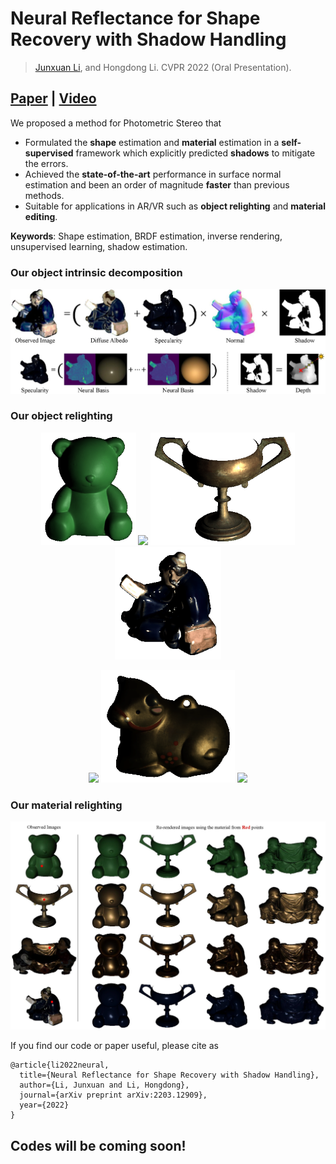 # Neural Reflectance for Shape Recovery with Shadow Handling
> [Junxuan Li](https://junxuan-li.github.io/), and Hongdong Li. 
> CVPR 2022 (Oral Presentation).
## [Paper](https://arxiv.org/abs/2203.12909) | [Video](https://www.youtube.com/watch?v=-5httWqzvNI) 
We proposed a method for Photometric Stereo that
* Formulated the **shape** estimation and **material** estimation in a **self-supervised** framework which explicitly predicted **shadows** to mitigate the errors.
* Achieved the **state-of-the-art** performance in surface normal estimation and been an order of magnitude **faster** than previous methods. 
* Suitable for applications in AR/VR such as **object relighting** and **material editing**.

**Keywords**: Shape estimation,  BRDF estimation, inverse rendering, unsupervised learning, shadow estimation.

### Our object intrinsic decomposition
<p align="center">
    <img src='assets/overall_simple.jpg' width="600">
</p>

### Our object relighting
<p align="center">
    <img src='assets/bear.gif' height="180">
    <img src='assets/buddha.gif' height="180">
    <img src='assets/goblet.gif' height="180">
    <img src='assets/reading.gif' height="180">
</p>
<p align="center">
    <img src='assets/cat.gif' height="180">
    <img src='assets/cow.gif' height="180">
    <img src='assets/harvest.gif' height="180">
</p>

### Our material relighting
<p align="center">
    <img src='assets/material_editing.jpg' width="600">
</p>

If you find our code or paper useful, please cite as

    @article{li2022neural,
      title={Neural Reflectance for Shape Recovery with Shadow Handling},
      author={Li, Junxuan and Li, Hongdong},
      journal={arXiv preprint arXiv:2203.12909},
      year={2022}
    }
## Codes will be coming soon!
